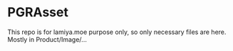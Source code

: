 # PGRAsset

This repo is for lamiya.moe purpose only, so only necessary files are here. 
Mostly in Product/Image/...